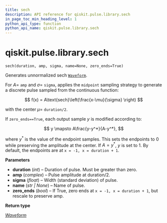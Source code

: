 ```yaml
---
title: sech
description: API reference for qiskit.pulse.library.sech
in_page_toc_min_heading_level: 1
python_api_type: function
python_api_name: qiskit.pulse.library.sech
---
```


<span id="qiskit-pulse-library-sech" />

# qiskit.pulse.library.sech

<span id="qiskit.pulse.library.sech" />

`sech(duration, amp, sigma, name=None, zero_ends=True)`

Generates unnormalized sech [`Waveform`](qiskit.pulse.library.Waveform "qiskit.pulse.library.Waveform").

For $A=$ `amp` and $\sigma=$ `sigma`, applies the `midpoint` sampling strategy to generate a discrete pulse sampled from the continuous function:

$$
f(x) = A\text{sech}\left(\frac{x-\mu}{\sigma} \right)
$$

with the center $\mu=$ `duration/2`.

If `zero_ends==True`, each output sample $y$ is modified according to:

$$
y \mapsto A\frac{y-y^*}{A-y^*},
$$

where $y^*$ is the value of the endpoint samples. This sets the endpoints to $0$ while preserving the amplitude at the center. If $A=y^*$, $y$ is set to $1$. By default, the endpoints are at `x = -1, x = duration + 1`.

**Parameters**

*   **duration** (*int*) – Duration of pulse. Must be greater than zero.
*   **amp** (*complex*) – Pulse amplitude at duration/2.
*   **sigma** (*float*) – Width (standard deviation) of pulse.
*   **name** (*str | None*) – Name of pulse.
*   **zero\_ends** (*bool*) – If True, zero ends at `x = -1, x = duration + 1`, but rescale to preserve amp.

**Return type**

[*Waveform*](qiskit.pulse.library.Waveform "qiskit.pulse.library.waveform.Waveform")

